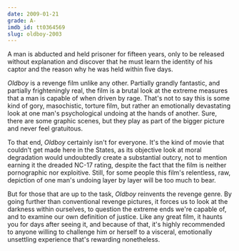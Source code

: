 ```yaml
---
date: 2009-01-21
grade: A-
imdb_id: tt0364569
slug: oldboy-2003
---
```


A man is abducted and held prisoner for fifteen years, only to be released without explanation and discover that he must learn the identity of his captor and the reason why he was held within five days.

_Oldboy_ is a revenge film unlike any other. Partially grandly fantastic, and partially frighteningly real, the film is a brutal look at the extreme measures that a man is capable of when driven by rage. That's not to say this is some kind of gory, masochistic, torture film, but rather an emotionally devastating look at one man's psychological undoing at the hands of another. Sure, there are some graphic scenes, but they play as part of the bigger picture and never feel gratuitous.

To that end, _Oldboy_ certainly isn't for everyone. It's the kind of movie that couldn't get made here in the States, as its objective look at moral degradation would undoubtedly create a substantial outcry, not to mention earning it the dreaded NC-17 rating, despite the fact that the film is neither pornographic nor exploitive. Still, for some people this film's relentless, raw, depiction of one man's undoing layer by layer will be too much to bear.

But for those that are up to the task, _Oldboy_ reinvents the revenge genre. By going further than conventional revenge pictures, it forces us to look at the darkness within ourselves, to question the extreme ends we're capable of, and to examine our own definition of justice. Like any great film, it haunts you for days after seeing it, and because of that, it's highly recommended to anyone willing to challenge him or herself to a visceral, emotionally unsettling experience that's rewarding nonetheless.
